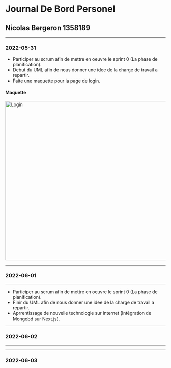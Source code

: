 # Journal De Bord Personel

## Nicolas Bergeron 1358189

---

### 2022-05-31
- Participer au scrum afin de mettre en oeuvre le sprint 0 (La phase de planification).<br>
- Debut du UML afin de nous donner une idee de la charge de travail a repartir.<br>
- Faite une maquette pour la page de login.<br>

#### Maquette
<img src="Image\ImageJournalNicolas\Login.JPG" width="800" height="500" alt="Login">

---

### 2022-06-01

---

- Participer au scrum afin de mettre en oeuvre le sprint 0 (La phase de planification).<br>
- Finir du UML afin de nous donner une idee de la charge de travail a repartir.<br>
- Aprrentissage de nouvelle technologie sur internet (Intégration de Mongobd sur Next.js).<br> 

---

### 2022-06-02

---


---

### 2022-06-03